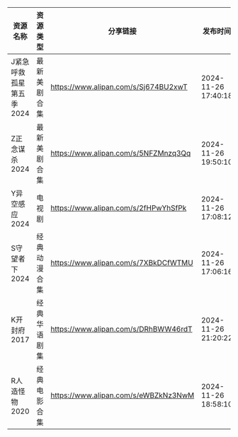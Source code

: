 | 资源名称           | 资源类型   | 分享链接                                 | 发布时间                |
| -------------- | ------ | ------------------------------------ | ------------------- |
| J紧急呼救孤星第五季2024 | 最新美剧合集 | https://www.alipan.com/s/Sj674BU2xwT | 2024-11-26 17:40:18 |
| Z正念谋杀2024      | 最新美剧合集 | https://www.alipan.com/s/5NFZMnzq3Qq | 2024-11-26 19:50:10 |
| Y异空感应2024      | 电视剧    | https://www.alipan.com/s/2fHPwYhSfPk | 2024-11-26 17:08:12 |
| S守望者下2024      | 经典动漫合集 | https://www.alipan.com/s/7XBkDCfWTMU | 2024-11-26 17:06:16 |
| K开封府2017       | 经典华语剧集 | https://www.alipan.com/s/DRhBWW46rdT | 2024-11-26 21:20:22 |
| R人造怪物2020      | 经典电影合集 | https://www.alipan.com/s/eWBZkNz3NwM | 2024-11-26 18:58:10 |
